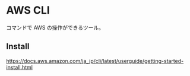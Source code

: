 AWS CLI
===

コマンドで AWS の操作ができるツール。

## Install

https://docs.aws.amazon.com/ja_jp/cli/latest/userguide/getting-started-install.html
